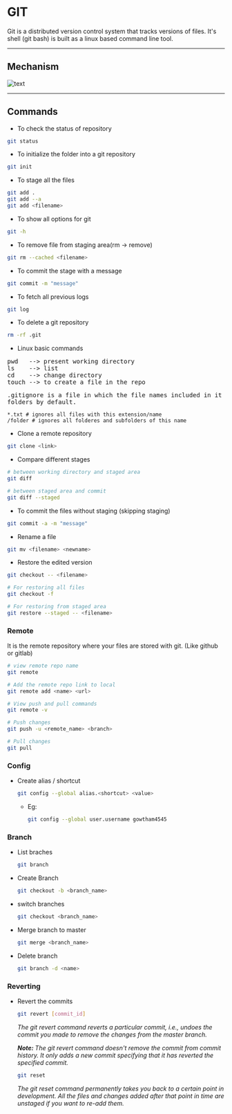 # GIT

Git is a distributed version control system that tracks versions of files. It's shell (git bash) is built as a linux based command line tool.

----------------------------------

## Mechanism

![text](https://phoenixnap.com/kb/wp-content/uploads/2021/09/git-workflow.png)

----------------------------------

## Commands

+ To check the status of repository

```bash
git status
```

+ To initialize the folder into a git repository

```bash
git init
```

+ To stage all the files

```bash
git add .
git add --a
git add <filename>
```

+ To show all options for git

```bash
git -h
```

+ To remove file from staging area(rm -> remove)

```bash
git rm --cached <filename>
```

+ To commit the stage with a message

```bash
git commit -m "message"
```

+ To fetch all previous logs

```bash
git log
```

+ To delete a git repository

```bash
rm -rf .git
```

+ Linux basic commands

<pre>
pwd   --> present working directory
ls    --> list
cd    --> change directory
touch --> to create a file in the repo
</pre>

<pre>
.gitignore is a file in which the file names included in it get ignored by git. It ignores blank
folders by default.
</pre>

```gitignore
*.txt # ignores all files with this extension/name
/folder # ignores all folderes and subfolders of this name
```

+ Clone a remote repository

```bash
git clone <link>
```

+ Compare different stages

```bash
# between working directory and staged area
git diff 

# between staged area and commit
git diff --staged
```

+ To commit the files without staging (skipping staging)

```bash
git commit -a -m "message"
```

+ Rename a file

```bash
git mv <filename> <newname>
```

+ Restore the edited version

```bash
git checkout -- <filename>

# For restoring all files
git checkout -f

# For restoring from staged area
git restore --staged -- <filename>
```

### Remote

It is the remote repository where your files are stored with git. (Like github or gitlab)

```bash
# view remote repo name
git remote

# Add the remote repo link to local
git remote add <name> <url>

# View push and pull commands
git remote -v

# Push changes
git push -u <remote_name> <branch>

# Pull changes
git pull
```

### Config

+ Create alias / shortcut

    ```bash
    git config --global alias.<shortcut> <value>
    ```

  + Eg:

    ```bash
    git config --global user.username gowtham4545
    ```

### Branch

+ List braches

    ```bash
    git branch
    ```

+ Create Branch

    ```bash
    git checkout -b <branch_name>
    ```

+ switch branches

    ```bash
    git checkout <branch_name>
    ```

+ Merge branch to master

    ```bash
    git merge <branch_name>
    ```

+ Delete branch

    ```bash
    git branch -d <name>
    ```

### Reverting

+ Revert the commits

    ```bash
    git revert [commit_id]
    ```

    <i>The git revert command reverts a particular commit, i.e., undoes the commit you made to remove the changes from the master branch.

    <b>Note: </b>The git revert command doesn't remove the commit from commit history. It only adds a new commit specifying that it has reverted the specified commit.</i>

    ```bash
    git reset
    ```

    *The git reset command permanently takes you back to a certain point in development. All the files and changes added after that point in time are unstaged if you want to re-add them.*
